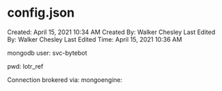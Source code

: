 # config.json

Created: April 15, 2021 10:34 AM
Created By: Walker Chesley
Last Edited By: Walker Chesley
Last Edited Time: April 15, 2021 10:36 AM

mongodb user: svc-bytebot

pwd: lotr_ref

Connection brokered via: mongoengine: 

[](http://docs.mongoengine.org/guide/connecting.html#guide-connecting)